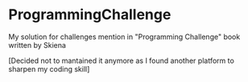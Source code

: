 # ProgrammingChallenge
My solution for challenges mention in "Programming Challenge" book written by Skiena

[Decided not to mantained it anymore as I found another platform to sharpen my coding skill]
